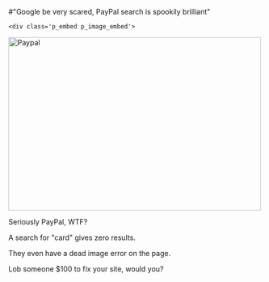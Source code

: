 #"Google be very scared, PayPal search is spookily brilliant"


    <div class='p_embed p_image_embed'>
<a href="http://getfile8.posterous.com/getfile/files.posterous.com/conoroneill/xhyReYt7HzODkVTXE7dxMcb9n07aMgNwsnboo40H0tuyFFRBlbHsTjBQv5i6/paypal.jpg"><img alt="Paypal" height="342" src="http://getfile9.posterous.com/getfile/files.posterous.com/conoroneill/YB8A5QxCGF5aNkwtrvorgOfIzRPwXnFgAg5FCrXyju8Zqn1fxIMkO7FrxbWg/paypal.jpg.scaled.500.jpg" width="500" /></a>
</div>
<p>Seriously PayPal, WTF? </p><p /><div>A search for &quot;card&quot; gives zero results.</div><p /><div>They even have a dead image error on the page.</div><p /><div>Lob someone $100 to fix your site, would you?</div>
  
